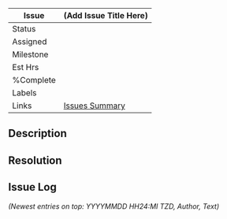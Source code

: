 Issue     | (Add Issue Title Here)
----------|----------
Status    | 
Assigned  | 
Milestone | 
Est Hrs   | 
%Complete | 
Labels    | 
Links     | [Issues Summary](Z-Issues-Summary)

## Description

## Resolution

## Issue Log
*(Newest entries on top: YYYYMMDD HH24:MI TZD, Author, Text)*